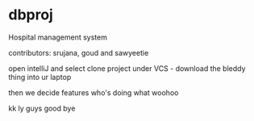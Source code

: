 # dbproj


Hospital management system

contributors: srujana, goud and sawyeetie

open intelliJ and select clone project under VCS - download the bleddy thing into ur laptop

then we decide features who's doing what woohoo

kk ly guys good bye
